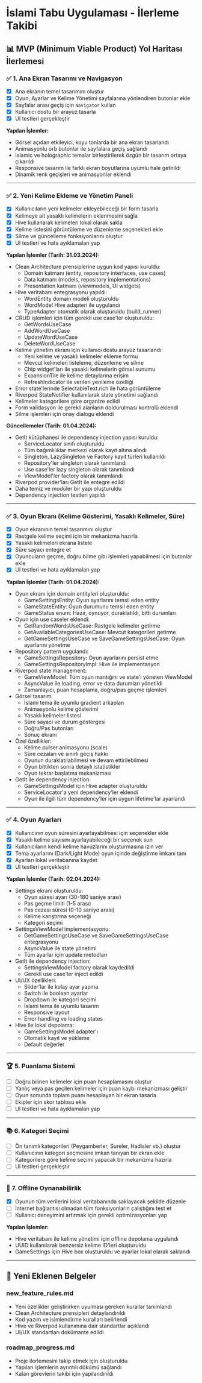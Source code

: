 # İslami Tabu Uygulaması - İlerleme Takibi

## 📊 MVP (Minimum Viable Product) Yol Haritası İlerlemesi

### ✅ 1. Ana Ekran Tasarımı ve Navigasyon
- [x] Ana ekranın temel tasarımını oluştur  
- [x] Oyun, Ayarlar ve Kelime Yönetimi sayfalarına yönlendiren butonlar ekle  
- [x] Sayfalar arası geçiş için `Navigator` kullan  
- [x] Kullanıcı dostu bir arayüz tasarla   
- [x] UI testleri gerçekleştir  

**Yapılan İşlemler:**
- Görsel açıdan etkileyici, koyu tonlarda bir ana ekran tasarlandı
- Animasyonlu orb butonlar ile sayfalara geçiş sağlandı
- Islamic ve holographic temalar birleştirilerek özgün bir tasarım ortaya çıkarıldı
- Responsive tasarım ile farklı ekran boyutlarına uyumlu hale getirildi
- Dinamik renk geçişleri ve animasyonlar eklendi

---

### ✅ 2. Yeni Kelime Ekleme ve Yönetim Paneli
- [x] Kullanıcıların yeni kelimeler ekleyebileceği bir form tasarla  
- [x] Kelimeye ait yasaklı kelimelerin eklenmesini sağla  
- [x] Hive kullanarak kelimeleri lokal olarak sakla  
- [x] Kelime listesini görüntüleme ve düzenleme seçenekleri ekle  
- [x] Silme ve güncelleme fonksiyonlarını oluştur  
- [x] UI testleri ve hata ayıklamaları yap  

**Yapılan İşlemler (Tarih: 31.03.2024):**
- Clean Architecture prensiplerine uygun kod yapısı kuruldu:
  - Domain katmanı (entity, repository interfaces, use cases)
  - Data katmanı (models, repository implementations)
  - Presentation katmanı (viewmodels, UI widgets)
- Hive veritabanı entegrasyonu yapıldı:
  - WordEntity domain modeli oluşturuldu
  - WordModel Hive adapteri ile uygulandı
  - TypeAdapter otomatik olarak oluşturuldu (build_runner)
- CRUD işlemleri için tüm gerekli use case'ler oluşturuldu:
  - GetWordsUseCase
  - AddWordUseCase
  - UpdateWordUseCase
  - DeleteWordUseCase
- Kelime yönetim ekranı için kullanıcı dostu arayüz tasarlandı:
  - Yeni kelime ve yasaklı kelimeler ekleme formu
  - Mevcut kelimeleri listeleme, düzenleme ve silme
  - Chip widget'ları ile yasaklı kelimelerin görsel sunumu
  - ExpansionTile ile kelime detaylarına erişim
  - RefreshIndicator ile verileri yenileme özelliği
- Error state'lerinde SelectableText.rich ile hata görüntüleme
- Riverpod StateNotifier kullanılarak state yönetimi sağlandı
- Kelimeler kategorilere göre organize edildi
- Form validasyon ile gerekli alanların doldurulması kontrolü eklendi
- Silme işlemleri için onay dialogu eklendi

**Güncellemeler (Tarih: 01.04.2024):**
- GetIt kütüphanesi ile dependency injection yapısı kuruldu:
  - ServiceLocator sınıfı oluşturuldu
  - Tüm bağımlılıklar merkezi olarak kayıt altına alındı
  - Singleton, LazySingleton ve Factory kayıt türleri kullanıldı
  - Repository'ler singleton olarak tanımlandı
  - Use case'ler lazy singleton olarak tanımlandı
  - ViewModel'ler factory olarak tanımlandı
- Riverpod provider'ları GetIt ile entegre edildi
- Daha temiz ve modüler bir yapı oluşturuldu
- Dependency injection testleri yapıldı

---

### ✅ 3. Oyun Ekranı (Kelime Gösterimi, Yasaklı Kelimeler, Süre)  
- [x] Oyun ekranının temel tasarımını oluştur  
- [x] Rastgele kelime seçimi için bir mekanizma hazırla  
- [x] Yasaklı kelimeleri ekrana listele  
- [x] Süre sayacı entegre et  
- [x] Oyuncuların geçme, doğru bilme gibi işlemleri yapabilmesi için butonlar ekle  
- [x] UI testleri ve hata ayıklamaları yap  

**Yapılan İşlemler (Tarih: 01.04.2024):**
- Oyun ekranı için domain entityleri oluşturuldu:
  - GameSettingsEntity: Oyun ayarlarını temsil eden entity
  - GameStateEntity: Oyun durumunu temsil eden entity
  - GameStatus enum: Hazır, oynuyor, duraklatıldı, bitti durumları
- Oyun için use caseler eklendi:
  - GetRandomWordsUseCase: Rastgele kelimeler getirme
  - GetAvailableCategoriesUseCase: Mevcut kategorileri getirme
  - GetGameSettingsUseCase ve SaveGameSettingsUseCase: Oyun ayarlarını yönetme
- Repository pattern uygulandı:
  - GameSettingsRepository: Oyun ayarlarını persist etme
  - GameSettingsRepositoryImpl: Hive ile implementasyon
- Riverpod state management:
  - GameViewModel: Tüm oyun mantığını ve state'i yöneten ViewModel
  - AsyncValue ile loading, error ve data durumları yönetildi
  - Zamanlayıcı, puan hesaplama, doğru/pas geçme işlemleri
- Görsel tasarım:
  - İslami tema ile uyumlu gradient arkaplan
  - Animasyonlu kelime gösterimi
  - Yasaklı kelimeler listesi
  - Süre sayacı ve durum göstergesi
  - Doğru/Pas butonları
  - Sonuç ekranı
- Özel özellikler:
  - Kelime pulser animasyonu (scale)
  - Süre cezaları ve sınırlı geçiş hakkı
  - Oyunun duraklatılabilmesi ve devam ettirilebilmesi
  - Oyun bittikten sonra detaylı istatistikler
  - Oyun tekrar başlatma mekanizması
- GetIt ile dependency injection:
  - GameSettingsModel için Hive adapter oluşturuldu
  - ServiceLocator'a yeni dependency'ler eklendi
  - Oyun ile ilgili tüm dependency'ler için uygun lifetime'lar ayarlandı

---

### ✅ 4. Oyun Ayarları  
- [x] Kullanıcının oyun süresini ayarlayabilmesi için seçenekler ekle  
- [x] Yasaklı kelime sayısını ayarlayabileceği bir seçenek sun  
- [x] Kullanıcıların kendi kelime havuzlarını oluşturmasına izin ver  
- [x] Tema ayarlarını (Dark/Light Mode) oyun içinde değiştirme imkanı tanı  
- [x] Ayarları lokal veritabanına kaydet  
- [x] UI testleri gerçekleştir  

**Yapılan İşlemler (Tarih: 02.04.2024):**
- Settings ekranı oluşturuldu:
  - Oyun süresi ayarı (30-180 saniye arası)
  - Pas geçme limiti (1-5 arası)
  - Pas cezası süresi (0-10 saniye arası)
  - Kelime karıştırma seçeneği
  - Kategori seçimi
- SettingsViewModel implementasyonu:
  - GetGameSettingsUseCase ve SaveGameSettingsUseCase entegrasyonu
  - AsyncValue ile state yönetimi
  - Tüm ayarlar için update metodları
- GetIt ile dependency injection:
  - SettingsViewModel factory olarak kaydedildi
  - Gerekli use case'ler inject edildi
- UI/UX özellikleri:
  - Slider'lar ile kolay ayar yapma
  - Switch ile boolean ayarlar
  - Dropdown ile kategori seçimi
  - İslami tema ile uyumlu tasarım
  - Responsive layout
  - Error handling ve loading states
- Hive ile lokal depolama:
  - GameSettingsModel adapter'ı
  - Otomatik kayıt ve yükleme
  - Default değerler

---

### 🏆 5. Puanlama Sistemi  
- [ ] Doğru bilinen kelimeler için puan hesaplamasını oluştur  
- [ ] Yanlış veya pas geçilen kelimeler için puan kaybı mekanizması geliştir  
- [ ] Oyun sonunda toplam puanı hesaplayan bir ekran tasarla  
- [ ] Ekipler için skor tablosu ekle  
- [ ] UI testleri ve hata ayıklamaları yap  

---

### 📚 6. Kategori Seçimi  
- [ ] Ön tanımlı kategorileri (Peygamberler, Sureler, Hadisler vb.) oluştur  
- [ ] Kullanıcının kategori seçmesine imkan tanıyan bir ekran ekle  
- [ ] Kategorilere göre kelime seçimi yapacak bir mekanizma hazırla  
- [ ] UI testleri gerçekleştir  

---

### 📱 7. Offline Oynanabilirlik  
- [x] Oyunun tüm verilerini lokal veritabanında saklayacak şekilde düzenle  
- [ ] İnternet bağlantısı olmadan tüm fonksiyonların çalıştığını test et  
- [ ] Kullanıcı deneyimini artırmak için gerekli optimizasyonları yap  

**Yapılan İşlemler:**
- Hive veritabanı ile kelime yönetimi için offline depolama uygulandı
- UUID kullanılarak benzersiz kelime ID'leri oluşturuldu
- GameSettings için Hive box oluşturuldu ve ayarlar lokal olarak saklandı

---

## 📄 Yeni Eklenen Belgeler

### new_feature_rules.md
- Yeni özellikler geliştirirken uyulması gereken kurallar tanımlandı
- Clean Architecture prensipleri detaylandırıldı
- Kod yazım ve isimlendirme kuralları belirlendi
- Hive ve Riverpod kullanımına dair standartlar açıklandı
- UI/UX standartları dokümante edildi

### roadmap_progress.md
- Proje ilerlemesini takip etmek için oluşturuldu
- Yapılan işlemlerin ayrıntılı dökümü sağlandı
- Kalan görevlerin takibi için yapılandırıldı